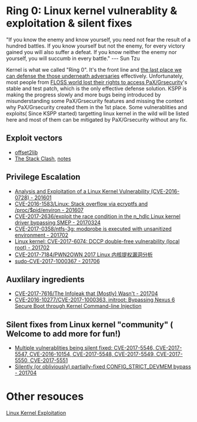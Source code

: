 # Ring 0: Linux kernel vulnerablity & exploitation & silent fixes

"If you know the enemy and know yourself, you need not fear the result of a hundred battles. If you know yourself but not the enemy, for every victory gained you will also suffer a defeat. If you know neither the enemy nor yourself, you will succumb in every battle." ---  Sun Tzu

Kernel is what we called "Ring 0". It's the front line and [the last place we can defense the those underneath adversaries](https://github.com/hardenedlinux/hardenedlinux_profiles/raw/master/slide/hardening_the_core.pdf) effectively. Unfortunately, most people from [FLOSS world lost their rights to access PaX/Grsecurity](https://hardenedlinux.github.io/announcement/2017/04/29/hardenedlinux-statement2.html)'s stable and test patch, which is the only effective defense solution. KSPP is making the progress slowly and more bugs being introduced by misunderstanding some PaX/Grsecurity features and missing the context why PaX/Grsecurity created them in the 1st place. Some vulnerablities and exploits( Since KSPP started) targetting linux kernel in the wild will be listed here and most of them can be mitigated by PaX/Grsecurity without any fix.

## Exploit vectors
* [offset2lib](https://cybersecurity.upv.es/attacks/offset2lib/offset2lib.html)
* [The Stack Clash](https://www.qualys.com/2017/06/19/stack-clash/stack-clash.txt), [notes](https://github.com/hardenedlinux/grsecurity-101-tutorials/blob/master/notes/stack_clash.md)

## Privilege Escalation
* [Analysis and Exploitation of a Linux Kernel Vulnerability (CVE-2016-0728) - 201601](http://perception-point.io/2016/01/14/analysis-and-exploitation-of-a-linux-kernel-vulnerability-cve-2016-0728/)
* [CVE-2016-1583/Linux: Stack overflow via ecryptfs and /proc/$pid/environ - 201607](https://bugs.chromium.org/p/project-zero/issues/detail?id=836)
* [CVE-2017-2636/exploit the race condition in the n_hdlc Linux kernel driver bypassing SMEP - 20170324](https://a13xp0p0v.github.io/2017/03/24/CVE-2017-2636.html)
* [CVE-2017-0358/ntfs-3g: modprobe is executed with unsanitized environment - 201702](https://bugs.chromium.org/p/project-zero/issues/detail?id=1072)
* [Linux kernel: CVE-2017-6074: DCCP double-free vulnerability (local root) - 201702](http://seclists.org/oss-sec/2017/q1/471)
* [CVE-2017-7184/PWN2OWN 2017 Linux 内核提权漏洞分析](https://zhuanlan.zhihu.com/p/26674557)
* [sudo-CVE-2017-1000367 - 201706](https://github.com/c0d3z3r0/sudo-CVE-2017-1000367)

## Auxlilary ingredients
* [CVE-2017-7616/The Infoleak that (Mostly) Wasn't - 201704](https://grsecurity.net/the_infoleak_that_mostly_wasnt.php)
* [CVE-2016-10277/CVE-2017-1000363, initroot: Bypassing Nexus 6 Secure Boot through Kernel Command-line Injection](https://alephsecurity.com/2017/05/23/nexus6-initroot/)

## Silent fixes from Linux kernel "community" ( Welcome to add more for fun!)
* [Multiple vulnerablities being silent fixed: CVE-2017-5546, CVE-2017-5547, CVE-2016-10154, CVE-2017-5548, CVE-2017-5549, CVE-2017-5550, CVE-2017-5551](http://seclists.org/oss-sec/2017/q1/161)
* [Silently (or obliviously) partially-fixed CONFIG_STRICT_DEVMEM bypass - 201704](http://seclists.org/oss-sec/2017/q2/76)

# Other resouces
[Linux Kernel Exploitation](https://github.com/xairy/linux-kernel-exploitation)
